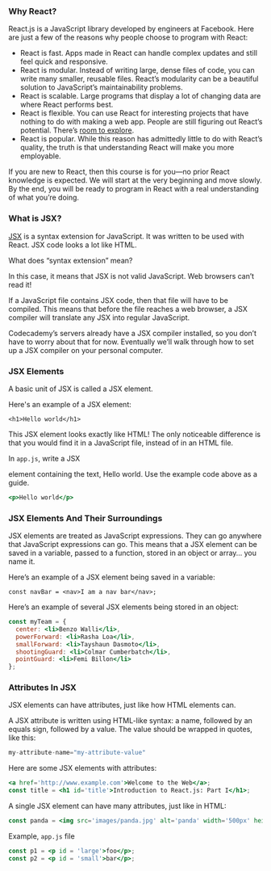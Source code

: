 ### Why React?

React.js is a JavaScript library developed by engineers at Facebook. Here are just a few of the reasons why people choose to program with React:

- React is fast. Apps made in React can handle complex updates and still feel quick and responsive.
- React is modular. Instead of writing large, dense files of code, you can write many smaller, reusable files. React’s modularity can be a beautiful solution to JavaScript’s maintainability problems.
- React is scalable. Large programs that display a lot of changing data are where React performs best.
- React is flexible. You can use React for interesting projects that have nothing to do with making a web app. People are still figuring out React’s potential. There’s [room to explore](https://github.com/jiwonbest/amazing-react-projects).
- React is popular. While this reason has admittedly little to do with React’s quality, the truth is that understanding React will make you more employable.

If you are new to React, then this course is for you—no prior React knowledge is expected. We will start at the very beginning and move slowly. By the end, you will be ready to program in React with a real understanding of what you’re doing.

### What is JSX?

[JSX](https://www.codecademy.com/resources/docs/react/jsx) is a syntax extension for JavaScript. It was written to be used with React. JSX code looks a lot like HTML.

What does “syntax extension” mean?

In this case, it means that JSX is not valid JavaScript. Web browsers can’t read it!

If a JavaScript file contains JSX code, then that file will have to be compiled. This means that before the file reaches a web browser, a JSX compiler will translate any JSX into regular JavaScript.

Codecademy’s servers already have a JSX compiler installed, so you don’t have to worry about that for now. Eventually we’ll walk through how to set up a JSX compiler on your personal computer.

### JSX Elements

A basic unit of JSX is called a JSX element.

Here's an example of a JSX element:

```
<h1>Hello world</h1>
```

This JSX element looks exactly like HTML! The only noticeable difference is that you would find it in a JavaScript file, instead of in an HTML file.

In `app.js`, write a JSX <p> element containing the text, Hello world. Use the example code above as a guide.

```jsx
<p>Hello world</p>
```

### JSX Elements And Their Surroundings

JSX elements are treated as JavaScript expressions. They can go anywhere that JavaScript expressions can go. This means that a JSX element can be saved in a variable, passed to a function, stored in an object or array… you name it.

Here’s an example of a JSX element being saved in a variable:

```
const navBar = <nav>I am a nav bar</nav>;
```

Here’s an example of several JSX elements being stored in an object:

```jsx
const myTeam = {
  center: <li>Benzo Walli</li>,
  powerForward: <li>Rasha Loa</li>,
  smallForward: <li>Tayshaun Dasmoto</li>,
  shootingGuard: <li>Colmar Cumberbatch</li>,
  pointGuard: <li>Femi Billon</li>
};
```

### Attributes In JSX

JSX elements can have attributes, just like how HTML elements can.

A JSX attribute is written using HTML-like syntax: a name, followed by an equals sign, followed by a value. The value should be wrapped in quotes, like this:

```javascript
my-attribute-name="my-attribute-value"
```

Here are some JSX elements with attributes:

```jsx
<a href='http://www.example.com'>Welcome to the Web</a>;
const title = <h1 id='title'>Introduction to React.js: Part I</h1>; 
```

A single JSX element can have many attributes, just like in HTML:

```jsx
const panda = <img src='images/panda.jpg' alt='panda' width='500px' height='500px'>;
```

Example, `app.js` file

```jsx
const p1 = <p id = 'large'>foo</p>;
const p2 = <p id = 'small'>bar</p>;
```



